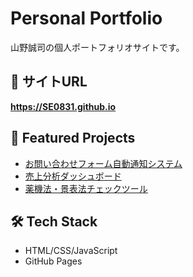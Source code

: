 # Personal Portfolio

山野誠司の個人ポートフォリオサイトです。

## 🔗 サイトURL
**https://SE0831.github.io**

## 💼 Featured Projects
- [お問い合わせフォーム自動通知システム](https://github.com/SE0831/google-forms-chatwork-notifier)
- [売上分析ダッシュボード](https://github.com/SE0831/sales-analytics-dashboard)
- [薬機法・景表法チェックツール](https://github.com/SE0831/yakkihou-checker)

## 🛠️ Tech Stack
- HTML/CSS/JavaScript
- GitHub Pages
